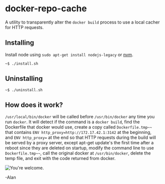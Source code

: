 # docker-repo-cache
A utility to transparently alter the `docker build` process to use a local cacher for HTTP requests.

## Installing
Install node using `sudo apt-get install nodejs-legacy` or [nvm](https://github.com/creationix/nvm).

    ~$ ./install.sh

## Uninstalling

    ~$ ./uninstall.sh

## How does it work?
`/usr/local/bin/docker` will be called before `/usr/bin/docker` any time you run `docker`. It will detect if the command is a `docker build`, find the Dockerfile that docker would use, create a copy called `Dockerfile.tmp~~` that contains `ENV http_proxy=http://172.17.42.1:3142` at the beginning, and `ENV http_proxy=` at the end so that HTTP requests during the build will be served by a proxy server, except apt-get update's the first time after a reboot since they are deleted on startup, modify the command line to use `Dockerfile.tmp~~`, call the original docker at `/usr/bin/docker`, delete the temp file, and exit with the code returned from docker.

![You're welcome.](http://i.giphy.com/Q7y3K35QjxCBa.gif)

-Alan

